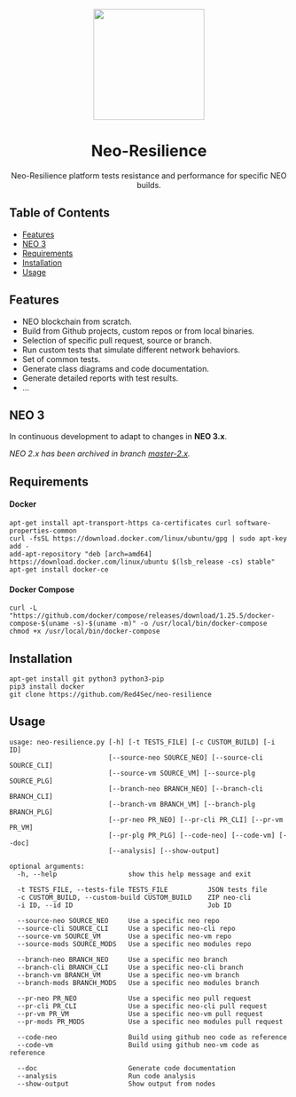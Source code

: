 <p align="center">
  <a href="https://red4sec.com" target="_blank"><img src="https://red4sec.com/images/logo.png" width="200px"></a>
</p>
<h1 align="center">
Neo-Resilience
</h1>

<p align="center">
 Neo-Resilience platform tests resistance and performance for specific NEO builds.
</p>

## Table of Contents

- [Features](#features)
- [NEO 3](#neo-3)
- [Requirements](#requirements)
- [Installation](#installation)
- [Usage](#usage)

## Features

- NEO blockchain from scratch.
- Build from Github projects, custom repos or from local binaries.
- Selection of specific pull request, source or branch.
- Run custom tests that simulate different network behaviors.
- Set of common tests.
- Generate class diagrams and code documentation.
- Generate detailed reports with test results.
- ...

## NEO 3

In continuous development to adapt to changes in __NEO 3.x__.

*NEO 2.x has been archived in branch [master-2.x](https://github.com/Red4Sec/neo-resilience/tree/master-2.x "master-2.x").*

## Requirements

#### Docker

```console
apt-get install apt-transport-https ca-certificates curl software-properties-common
curl -fsSL https://download.docker.com/linux/ubuntu/gpg | sudo apt-key add -
add-apt-repository "deb [arch=amd64] https://download.docker.com/linux/ubuntu $(lsb_release -cs) stable"
apt-get install docker-ce
```

#### Docker Compose

```console
curl -L "https://github.com/docker/compose/releases/download/1.25.5/docker-compose-$(uname -s)-$(uname -m)" -o /usr/local/bin/docker-compose
chmod +x /usr/local/bin/docker-compose
```

## Installation

```console
apt-get install git python3 python3-pip
pip3 install docker
git clone https://github.com/Red4Sec/neo-resilience
```

## Usage

```
usage: neo-resilience.py [-h] [-t TESTS_FILE] [-c CUSTOM_BUILD] [-i ID]
                         [--source-neo SOURCE_NEO] [--source-cli SOURCE_CLI]
                         [--source-vm SOURCE_VM] [--source-plg SOURCE_PLG]
                         [--branch-neo BRANCH_NEO] [--branch-cli BRANCH_CLI]
                         [--branch-vm BRANCH_VM] [--branch-plg BRANCH_PLG]
                         [--pr-neo PR_NEO] [--pr-cli PR_CLI] [--pr-vm PR_VM]
                         [--pr-plg PR_PLG] [--code-neo] [--code-vm] [--doc]
                         [--analysis] [--show-output]

optional arguments:
  -h, --help                  show this help message and exit

  -t TESTS_FILE, --tests-file TESTS_FILE          JSON tests file
  -c CUSTOM_BUILD, --custom-build CUSTOM_BUILD    ZIP neo-cli
  -i ID, --id ID                                  Job ID

  --source-neo SOURCE_NEO     Use a specific neo repo
  --source-cli SOURCE_CLI     Use a specific neo-cli repo
  --source-vm SOURCE_VM       Use a specific neo-vm repo
  --source-mods SOURCE_MODS   Use a specific neo modules repo

  --branch-neo BRANCH_NEO     Use a specific neo branch
  --branch-cli BRANCH_CLI     Use a specific neo-cli branch
  --branch-vm BRANCH_VM       Use a specific neo-vm branch
  --branch-mods BRANCH_MODS   Use a specific neo modules branch

  --pr-neo PR_NEO             Use a specific neo pull request
  --pr-cli PR_CLI             Use a specific neo-cli pull request
  --pr-vm PR_VM               Use a specific neo-vm pull request
  --pr-mods PR_MODS           Use a specific neo modules pull request

  --code-neo                  Build using github neo code as reference
  --code-vm                   Build using github neo-vm code as reference

  --doc                       Generate code documentation
  --analysis                  Run code analysis
  --show-output               Show output from nodes

```
